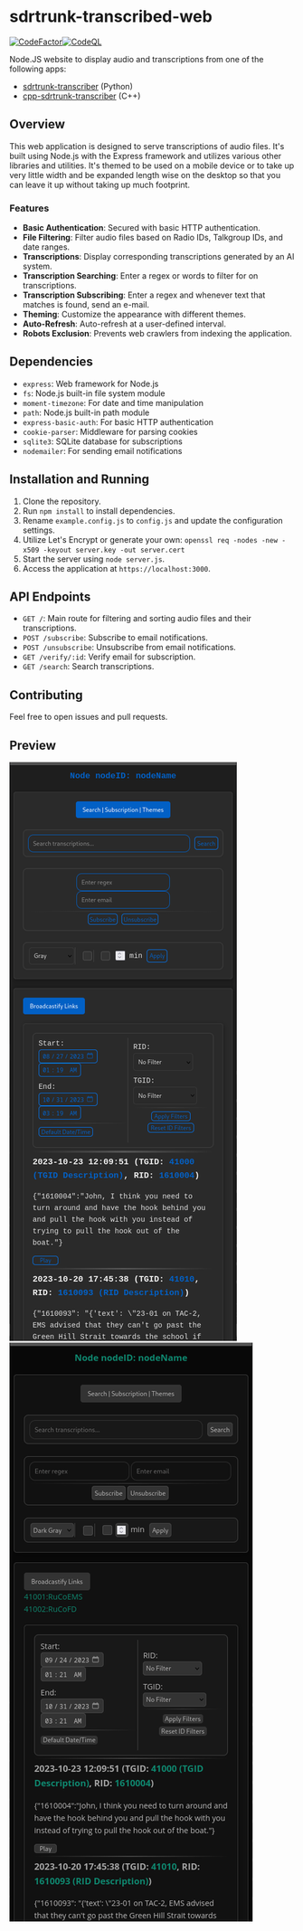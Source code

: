 # sdrtrunk-transcribed-web
[![CodeFactor](https://www.codefactor.io/repository/github/swiftraccoon/sdrtrunk-transcribed-web/badge)](https://www.codefactor.io/repository/github/swiftraccoon/sdrtrunk-transcribed-web)[![CodeQL](https://github.com/swiftraccoon/sdrtrunk-transcribed-web/actions/workflows/codeql.yml/badge.svg)](https://github.com/swiftraccoon/sdrtrunk-transcribed-web/actions/workflows/codeql.yml)

Node.JS website to display audio and transcriptions from one of the following apps:
- [sdrtrunk-transcriber](https://github.com/swiftraccoon/sdrtrunk-transcriber) (Python)
- [cpp-sdrtrunk-transcriber](https://github.com/swiftraccoon/cpp-sdrtrunk-transcriber) (C++)

## Overview

This web application is designed to serve transcriptions of audio files. It's built using Node.js with the Express framework and utilizes various other libraries and utilities. 
It's themed to be used on a mobile device or to take up very little width and be expanded length wise on the desktop so that you can leave it up without taking up much footprint.

### Features
- **Basic Authentication**: Secured with basic HTTP authentication.
- **File Filtering**: Filter audio files based on Radio IDs, Talkgroup IDs, and date ranges.
- **Transcriptions**: Display corresponding transcriptions generated by an AI system.
- **Transcription Searching**: Enter a regex or words to filter for on transcriptions.
- **Transcription Subscribing**: Enter a regex and whenever text that matches is found, send an e-mail. 
- **Theming**: Customize the appearance with different themes.
- **Auto-Refresh**: Auto-refresh at a user-defined interval.
- **Robots Exclusion**: Prevents web crawlers from indexing the application.

## Dependencies
- `express`: Web framework for Node.js
- `fs`: Node.js built-in file system module
- `moment-timezone`: For date and time manipulation
- `path`: Node.js built-in path module
- `express-basic-auth`: For basic HTTP authentication
- `cookie-parser`: Middleware for parsing cookies
- `sqlite3`: SQLite database for subscriptions
- `nodemailer`: For sending email notifications

## Installation and Running
1. Clone the repository.
2. Run `npm install` to install dependencies.
3. Rename `example.config.js` to `config.js` and update the configuration settings.
4. Utilize Let's Encrypt or generate your own: `openssl req -nodes -new -x509 -keyout server.key -out server.cert`
6. Start the server using `node server.js`.
7. Access the application at `https://localhost:3000`.

## API Endpoints
- `GET /`: Main route for filtering and sorting audio files and their transcriptions.
- `POST /subscribe`: Subscribe to email notifications.
- `POST /unsubscribe`: Unsubscribe from email notifications.
- `GET /verify/:id`: Verify email for subscription.
- `GET /search`: Search transcriptions.

## Contributing
Feel free to open issues and pull requests.

## Preview
![Screenshot](Screenshot.png) ![ScreenshotdG.png](ScreenshotdG.png)
